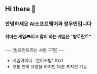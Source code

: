 ## Hi there 👋

### 안녕하세요 AI소프트웨어과 정우민입니다

#### 취미는 게임🎮이고 많이 하는 게임은 "발로란트"

--- [발로란트하는 사람 구함] ---
- 게임아이디 : 연어초밥1 #kr1 
- 보통 연막 요원을 하지만 다른 포지션 가능
